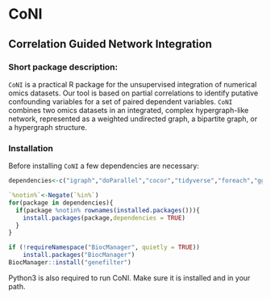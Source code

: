 CoNI
========

## Correlation Guided Network Integration

### Short package description:
`CoNI` is a practical R package for the unsupervised integration of numerical omics datasets. Our tool is based on partial correlations to identify putative confounding variables for a set of paired dependent variables. `CoNI` combines two omics datasets in an integrated, complex hypergraph-like network, represented as a weighted undirected graph, a bipartite graph, or a hypergraph structure. 

### Installation
Before installing `CoNI` a few dependencies are necessary:
```r
dependencies<-c("igraph","doParallel","cocor","tidyverse","foreach","ggrepel","gplots","gridExtra","plyr","ppcor","tidyr","Hmisc")

`%notin%`<-Negate(`%in%`)
for(package in dependencies){
  if(package %notin% rownames(installed.packages())){
    install.packages(package,dependencies = TRUE)
  }
}

if (!requireNamespace("BiocManager", quietly = TRUE))
    install.packages("BiocManager")
BiocManager::install("genefilter")
```

Python3 is also required to run CoNI. Make sure it is installed and in your path. 


